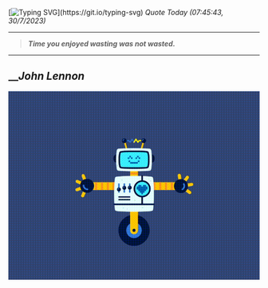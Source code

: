 [![Typing SVG](https://readme-typing-svg.herokuapp.com?font=Press+Start+2P&color=C2F784&size=35&width=900&height=100&lines=Hello+World%2C+I'm+Hung+!)](https://git.io/typing-svg) 
_Quote Today (07:45:43, 30/7/2023)_
___
>**_Time you enjoyed wasting was not wasted._**
___

## __**_John Lennon_**

![RobotDance](src/assets/images/robot-dancing-dribble.gif?style=center)

